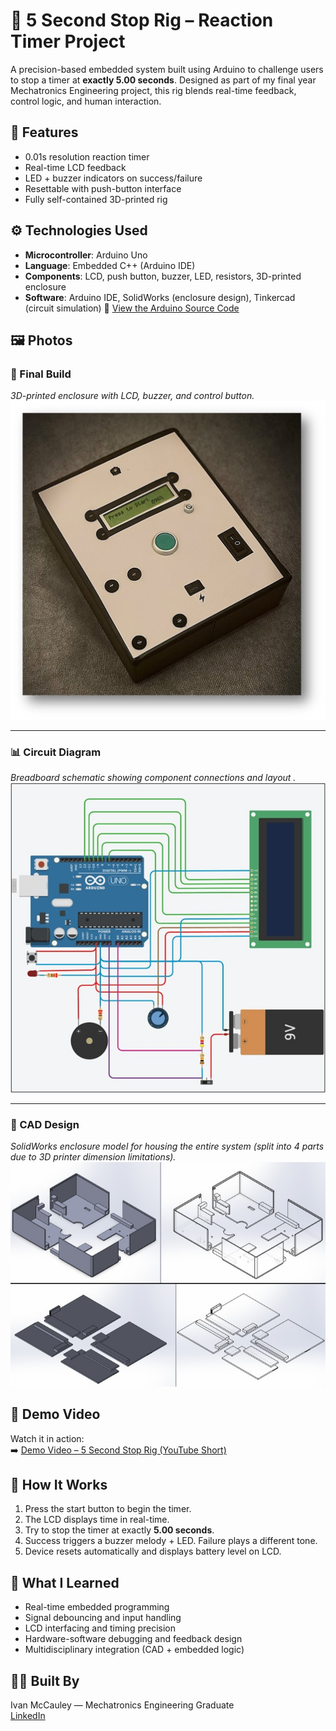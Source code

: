 # 🛑 5 Second Stop Rig – Reaction Timer Project

A precision-based embedded system built using Arduino to challenge users to stop a timer at **exactly 5.00 seconds**. Designed as part of my final year Mechatronics Engineering project, this rig blends real-time feedback, control logic, and human interaction.

## 🔧 Features

- 0.01s resolution reaction timer
- Real-time LCD feedback
- LED + buzzer indicators on success/failure
- Resettable with push-button interface
- Fully self-contained 3D-printed rig

## ⚙️ Technologies Used

- **Microcontroller**: Arduino Uno  
- **Language**: Embedded C++ (Arduino IDE)  
- **Components**: LCD, push button, buzzer, LED, resistors, 3D-printed enclosure  
- **Software**: Arduino IDE, SolidWorks (enclosure design), Tinkercad (circuit simulation)
📄 [View the Arduino Source Code](./5SecondStop.ino)


## 🖼️ Photos

### 🔧 Final Build  
*3D-printed enclosure with LCD, buzzer, and control button.*  
![Final Build](device_photo.jpg)

---

### 📊 Circuit Diagram  
*Breadboard schematic showing component connections and layout .*  
![Circuit Diagram](circuit_diagram.jpg)

---

### 🧩 CAD Design  
*SolidWorks enclosure model for housing the entire system (split into 4 parts due to 3D printer dimension limitations).*  
![CAD Design](CAD_Design.jpg)

## 🎥 Demo Video

Watch it in action:  
➡️ [Demo Video – 5 Second Stop Rig (YouTube Short)](https://youtube.com/shorts/lqYZ7MV_RtU?feature=shared)

## 🧠 How It Works

1. Press the start button to begin the timer.  
2. The LCD displays time in real-time.  
3. Try to stop the timer at exactly **5.00 seconds**.  
4. Success triggers a buzzer melody + LED. Failure plays a different tone.  
5. Device resets automatically and displays battery level on LCD.


## 📘 What I Learned

- Real-time embedded programming  
- Signal debouncing and input handling  
- LCD interfacing and timing precision  
- Hardware-software debugging and feedback design  
- Multidisciplinary integration (CAD + embedded logic)

## 👨‍💻 Built By

Ivan McCauley — Mechatronics Engineering Graduate  
[LinkedIn](https://www.linkedin.com/in/ivan-mccauley-82b17a177)
